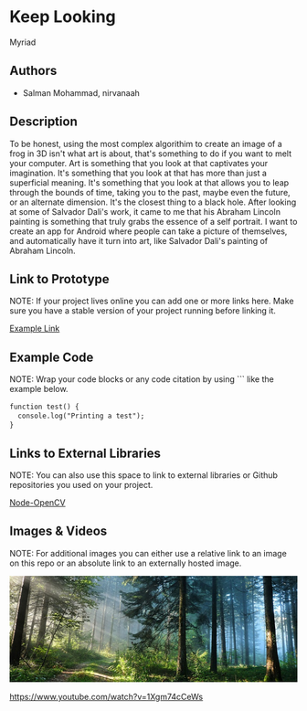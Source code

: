 # Keep Looking
Myriad

## Authors
- Salman Mohammad, nirvanaah

## Description
To be honest, using the most complex algorithim to create an image of a frog in 3D isn't what art is about, that's something to do if you want to melt your computer. Art is something that you look at that captivates your imagination. It's something that you look at that has more than just a superficial meaning. It's something that you look at that allows you to leap through the bounds of time, taking you to the past, maybe even the future, or an alternate dimension. It's the closest thing to a black hole. After looking at some of Salvador Dali's work, it came to me that his Abraham Lincoln painting is something that truly grabs the essence of a self portrait. I want to create an app for Android where people can take a picture of themselves, and automatically have it turn into art, like Salvador Dali's painting of Abraham Lincoln.

## Link to Prototype
NOTE: If your project lives online you can add one or more links here. Make sure you have a stable version of your project running before linking it.

[Example Link](http://www.google.com "Example Link")

## Example Code
NOTE: Wrap your code blocks or any code citation by using ``` like the example below.
```
function test() {
  console.log("Printing a test");
}
```
## Links to External Libraries
 NOTE: You can also use this space to link to external libraries or Github repositories you used on your project.

[Node-OpenCV](https://github.com/peterbraden/node-opencv "Node-OpenCV")

## Images & Videos
NOTE: For additional images you can either use a relative link to an image on this repo or an absolute link to an externally hosted image.

![Example Image](project_images/cover.jpg?raw=true "Example Image")

https://www.youtube.com/watch?v=1Xgm74cCeWs
